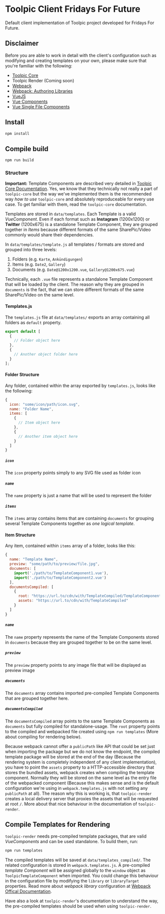 # Toolpic Client Fridays For Future

Default client implementation of Toolpic project developed for Fridays For Future.

## Disclaimer

Before you are able to work in detail with the client's configuration such as modifying and creating templates on your own, please make sure that you're familiar with the following:

* [Toolpic Core](https://github.com/MauriceConrad/ToolpicCore)
* Toolpic Render (Coming soon)
* [Webpack](https://webpack.js.org)
* [Webpack: Authoring Libraries](https://webpack.js.org/guides/author-libraries/)
* [VueJS](https://vuejs.org/v2/guide/)
* [Vue Components](https://v1.vuejs.org/guide/components.html)
* [Vue Single File Components](https://vuejs.org/v2/guide/single-file-components.html)

## Install

```bash
npm install
```

## Compile build

```bash
npm run build
```


### Structure

**Important:** Template Components are described very detailed in [Toolpic Core Documentation](https://github.com/MauriceConrad/ToolpicCore). Yes, we know that they technically not really a part of `toolpic-core` but the way we've implemented them is the recommended way *how to use* `toolpic-core` and absolutely reproduceable for every use case. To get familiar with them, read the `toolpic-core` documentation.

Templates are stored in `data/templates`. Each Template is a valid *VueComponent*. Even if each format such as **Instagram** (1200x1200) or **Twitter** (1200x675) is a standalone Template Component, they are grouped together in *Items* because different formats of the same SharePic/Video commonly would share their dependencies.

In `data/templates/template.js` all templates / formats are stored and grouped into three levels:
1. Folders (e.g. `Karte`, `Ankündigungen`)
2. Items (e.g. `Date2`, `Gallery`)
3. Documents (e.g. `Date@1200x1200.vue`, `Gallery@1200x675.vue`)

Technically, each `.vue` file represents a standalone Template Component that will be loaded by the client. The reason why they are grouped in `documents` is the fact, that we can store different formats of the same SharePic/Video on the same level.

#### Templates.js
The `templates.js` file at `data/templates/` exports an array containing all folders as `default` property.

```javascript
export default [
  {
    // Folder object here
  },
  {
    // Another object folder here
  }
];
```

#### Folder Structure

Any folder, contained within the array exported by `templates.js`, looks like the following:

```javascript
{
  icon: "some/icon/path/icon.svg",
  name: "Folder Name",
  items: [
    {
      // Item object here
    },
    {
      // Another item object here
    }
  ]
}
```

##### `icon`

The `icon` property points simply to any SVG file used as folder icon

##### `name`

The `name` property is just a name that will be used to represent the folder

##### `items`

The `items` array contains items that are containing `documents` for grouping several Template Components together as *one logical template*.

#### Item Structure


Any item, contained within `items` array of a folder, looks like this:

```javascript
{
  name: "Template Name",
  preview: "some/path/to/preview/file.jpg",
  documents: [
    import('./path/to/TemplateComponent1.vue'),
    import('./path/to/TemplateComponent2.vue')
  ],
  documentsCompiled: [
    {
      root: "https://url.to/cdn/with/TemplateCompiled/TemplateComponent1Compiled.vue.js",
      assets: "https://url.to/cdn/with/TemplateCompiled"
    }
  ]
}
```

##### `name`

The `name` property represents the name of the Template Components stored in `documents` because they are grouped together to be on the same level.

##### `preview`

The `preview` property points to any image file that will be displayed as preview image


##### `documents`

The `documents` array contains imported pre-compiled Template Components that are grouped together here.


##### `documentsCompiled`

The `documentsCompiled` array points to the same Template Components as `documents` but fully compiled for standalone-usage. The `root` property points to the compiled and webpacked file created using `npm run templates` (More about compiling for rendering below).

Because webpack cannot offer a `publicPath` like API that could be set just when importing the package but we do not know the endpoint, the compiled template package will be stored at the end of the day (Because the rendering system is completely independent of any client implementation), you have to point the `assets` property to a HTTP-accessible directory that stores the bundled assets, webpack creates when compiling the template component. Normally they will be stored on the same level as the entry file of the webpacked component (Because this makes sense and is the default configuration we're using in `webpack.templates.js` with not setting any `publicPath` at all). The reason why this is working is, that `toolpic-render` creates a local delivery server that proxies the assets that will be requested at root `/`. More about that nice behaviour in the documentation of `toolpic-render`.



## Compile Templates for Rendering

`toolpic-render` needs pre-compiled template packages, that are valid *VueComponents* and can be used standalone. To build them, run:

```bash
npm run templates
```

The compiled templates will be saved at `data/templates_compiled/`. The related configuration is stored in `webpack.templates.js`. A pre-compiled *template Component* will be assigned globally to the `window` object as `ToolpicTemplateComponent` when imported. You could change this behaviour in the configuration file by modifying the `library` or `libraryTarget` properties. Read more about *webpack library* configuration at [Webpack Offical Documentation](https://webpack.js.org/guides/author-libraries/).

Have also a look at `toolpic-render`'s documentation to understand the way, the pre-compiled templates should be used when using `toolpic-render`.
